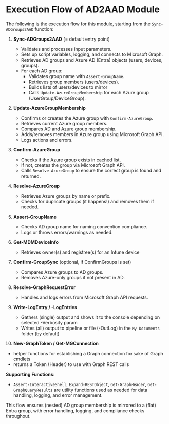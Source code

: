 # Execution Flow of AD2AAD Module

The following is the execution flow for this module, starting from the `Sync-ADGroups2AAD` function:

1. **Sync-ADGroups2AAD** (= default entry point)
   - Validates and processes input parameters.
   - Sets up script variables, logging, and connects to Microsoft Graph.
   - Retrieves AD groups and Azure AD (Entra) objects (users, devices, groups).
   - For each AD group:
     - Validates group name with `Assert-GroupName`.
     - Retrieves group members (users/devices).
     - Builds lists of users/devices to mirror
     - Calls `Update-AzureGroupMembership` for each Azure group (UserGroup/DeviceGroup).

2. **Update-AzureGroupMembership**
   - Confirms or creates the Azure group with `Confirm-AzureGroup`.
   - Retrieves current Azure group members.
   - Compares AD and Azure group membership.
   - Adds/removes members in Azure group using Microsoft Graph API.
   - Logs actions and errors.

3. **Confirm-AzureGroup**
   - Checks if the Azure group exists in cached list.
   - If not, creates the group via Microsoft Graph API.
   - Calls `Resolve-AzureGroup` to ensure the correct group is found and returned.

4. **Resolve-AzureGroup**
   - Retrieves Azure groups by name or prefix.
   - Checks for duplicate groups (it happens!) and removes them if needed.

5. **Assert-GroupName**
   - Checks AD group name for naming convention compliance.
   - Logs or throws errors/warnings as needed.

6. **Get-MDMDeviceInfo**
   - Retrieves owner(s) and registree(s) for an Intune device

7. **Confirm-GroupSync** (optional, if ConfirmGroups is set)
   - Compares Azure groups to AD groups.
   - Removes Azure-only groups if not present in AD.

8. **Resolve-GraphRequestError**
   - Handles and logs errors from Microsoft Graph API requests.

9. **Write-LogEntry / -LogEntries**
   - Gathers (single) output and shows it to the console depending on selected -Verbosity param
   - Writes (all) output to pipeline or file (-OutLog) in the `My Documents` folder (by default)

10. **New-GraphToken / Get-MGConnection**
   - helper functions for establishing a Graph connection for sake of Graph cmdlets
   - returns a Token (Header) to use with Graph REST calls

**Supporting Functions**:
- `Assert-InteractiveShell`, `Expand-RESTObject`, `Get-GraphHeader`, `Get-GraphQueryResults` are utility functions used as needed for data handling, logging, and error management.

This flow ensures (nested) AD group membership is mirrored to a (flat) Entra group, with error handling, logging, and compliance checks throughout.
